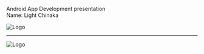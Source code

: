 Android App Development presentation <br/>
     Name: Light Chinaka

![Logo](http://spark.apache.org/images/spark-logo-trademark.png)

---
![Logo](https://developer.android.com/guide/components/images/activity_lifecycle.png)
